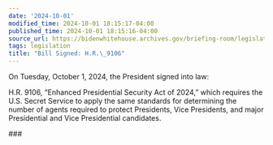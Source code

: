 ```yaml
---
date: '2024-10-01'
modified_time: 2024-10-01 18:15:17-04:00
published_time: 2024-10-01 18:15:16-04:00
source_url: https://bidenwhitehouse.archives.gov/briefing-room/legislation/2024/10/01/bill-signed-h-r-9106/
tags: legislation
title: "Bill Signed: H.R.\_9106"
---
```

 
On Tuesday, October 1, 2024, the President signed into law:

H.R. 9106, “Enhanced Presidential Security Act of 2024,” which requires
the U.S. Secret Service to apply the same standards for determining the
number of agents required to protect Presidents, Vice Presidents, and
major Presidential and Vice Presidential candidates.

\###
